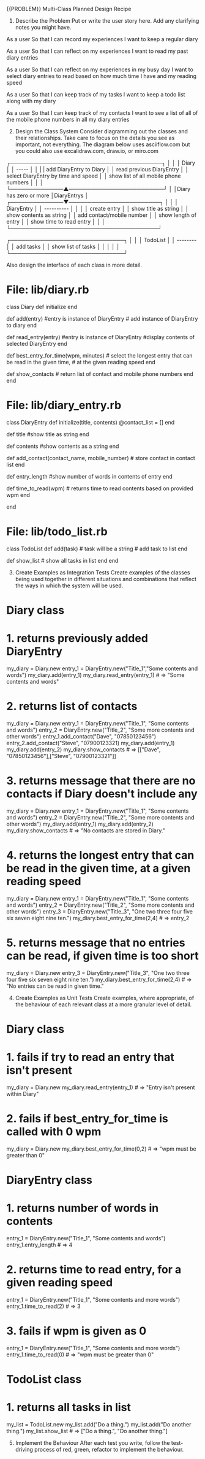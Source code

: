 {{PROBLEM}} Multi-Class Planned Design Recipe
1. Describe the Problem
Put or write the user story here. Add any clarifying notes you might have.

As a user
So that I can record my experiences
I want to keep a regular diary

As a user
So that I can reflect on my experiences
I want to read my past diary entries

As a user
So that I can reflect on my experiences in my busy day
I want to select diary entries to read based on how much time I have and my reading speed

As a user
So that I can keep track of my tasks
I want to keep a todo list along with my diary

As a user
So that I can keep track of my contacts
I want to see a list of all of the mobile phone numbers in all my diary entries

2. Design the Class System
Consider diagramming out the classes and their relationships. Take care to focus on the details you see as important, not everything. The diagram below uses asciiflow.com but you could also use excalidraw.com, draw.io, or miro.com

┌────────────────────────────────────────┐
│                                        │
│ Diary                                  │
│ -----                                  │
│                                        |
| add DiaryEntry to Diary                │
│ read previous DiaryEntry               │
│ select DiaryEntry by time and speed    │
│ show list of all mobile phone numbers  │
│                                        │
└──────────────▲─────────────────────────┘
               │
               │Diary has zero or more
               │DiaryEntrys
               │
┌──────────────▼────────────────────────┐
│                                       │
│  DiaryEntry                           │
│  ----------                           │
│                                       │
│  create entry                         │
│  show title as string                 │
│  show contents as string              │
│  add contact/mobile number            │
│  show length of entry                 │
│  show time to read entry              │
│                                       │
└───────────────────────────────────────┘


┌──────────────────────────────┐
│                              │
│  TodoList                    │
│  --------                    │
│  add tasks                   │
│  show list of tasks          │
│                              │
│                              │
└──────────────────────────────┘

Also design the interface of each class in more detail.

# File: lib/diary.rb
class Diary
  def initialize
  end

  def add(entry) #entry is instance of DiaryEntry
    # add instance of DiaryEntry to diary
  end
  
  def read_entry(entry) #entry is instance of DiaryEntry
    #display contents of selected DiaryEntry
  end

  def best_entry_for_time(wpm, minutes)
    # select the longest entry that can be read in the given time, 
    # at the given reading speed
  end

  def show_contacts
    # return list of contact and mobile phone numbers
  end
end

# File: lib/diary_entry.rb
class DiaryEntry 
  def initialize(title, contents)
    @contact_list = []
  end

  def title
    #show title as string
  end

  def contents
    #show contents as a string
  end

  def add_contact(contact_name, mobile_number)
    # store contact in contact list
  end

  def entry_length
    #show number of words in contents of entry
  end

  def time_to_read(wpm)
    # returns time to read contents based on provided wpm
  end

end

# File: lib/todo_list.rb
class TodoList
  def add(task) # task will be a string
    # add task to list
  end

  def show_list
    # show all tasks in list
  end
end

3. Create Examples as Integration Tests
Create examples of the classes being used together in different situations and combinations that reflect the ways in which the system will be used.

# Diary class
# 1. returns previously added DiaryEntry
my_diary = Diary.new
entry_1 = DiaryEntry.new("Title_1","Some contents and words")
my_diary.add(entry_1)
my_diary.read_entry(entry_1) # => "Some contents and words"

# 2. returns list of contacts
my_diary = Diary.new
entry_1 = DiaryEntry.new("Title_1", "Some contents and words")
entry_2 = DiaryEntry.new("Title_2", "Some more contents and other words")
entry_1.add_contact("Dave", "07850123456")
entry_2.add_contact("Steve", "07900123321)
my_diary.add(entry_1)
my_diary.add(entry_2)
my_diary.show_contacts # => [["Dave", "07850123456"],["Steve", "07900123321"]]

# 3. returns message that there are no contacts if Diary doesn't include any
my_diary = Diary.new
entry_1 = DiaryEntry.new("Title_1", "Some contents and words")
entry_2 = DiaryEntry.new("Title_2", "Some more contents and other words")
my_diary.add(entry_1)
my_diary.add(entry_2)
my_diary.show_contacts # => "No contacts are stored in Diary."

# 4. returns the longest entry that can be read in the given time, at a given reading speed
my_diary = Diary.new
entry_1 = DiaryEntry.new("Title_1", "Some contents and words")
entry_2 = DiaryEntry.new("Title_2", "Some more contents and other words")
entry_3 = DiaryEntry.new("Title_3", "One two three four five six seven eight nine ten.")
my_diary.best_entry_for_time(2,4) # => entry_2

# 5. returns message that no entries can be read, if given time is too short
my_diary = Diary.new
entry_3 = DiaryEntry.new("Title_3", "One two three four five six seven eight nine ten.")
my_diary.best_entry_for_time(2,4) # => "No entries can be read in given time."


4. Create Examples as Unit Tests
Create examples, where appropriate, of the behaviour of each relevant class at a more granular level of detail.

# Diary class
# 1. fails if try to read an entry that isn't present
my_diary = Diary.new
my_diary.read_entry(entry_1) # => "Entry isn't present within Diary"

# 2. fails if best_entry_for_time is called with 0 wpm
my_diary = Diary.new
my_diary.best_entry_for_time(0,2) # => "wpm must be greater than 0"

# DiaryEntry class
# 1. returns number of words in contents
entry_1 = DiaryEntry.new("Title_1", "Some contents and words")
entry_1.entry_length # => 4

# 2. returns time to read entry, for a given reading speed
entry_1 = DiaryEntry.new("Title_1", "Some contents and more words")
entry_1.time_to_read(2) # => 3

# 3. fails if wpm is given as 0
entry_1 = DiaryEntry.new("Title_1", "Some contents and more words")
entry_1.time_to_read(0) # => "wpm must be greater than 0"

# TodoList class
# 1. returns all tasks in list
my_list = TodoList.new
my_list.add("Do a thing.")
my_list.add("Do another thing.")
my_list.show_list # => ["Do a thing.", "Do another thing."]


5. Implement the Behaviour
After each test you write, follow the test-driving process of red, green, refactor to implement the behaviour.